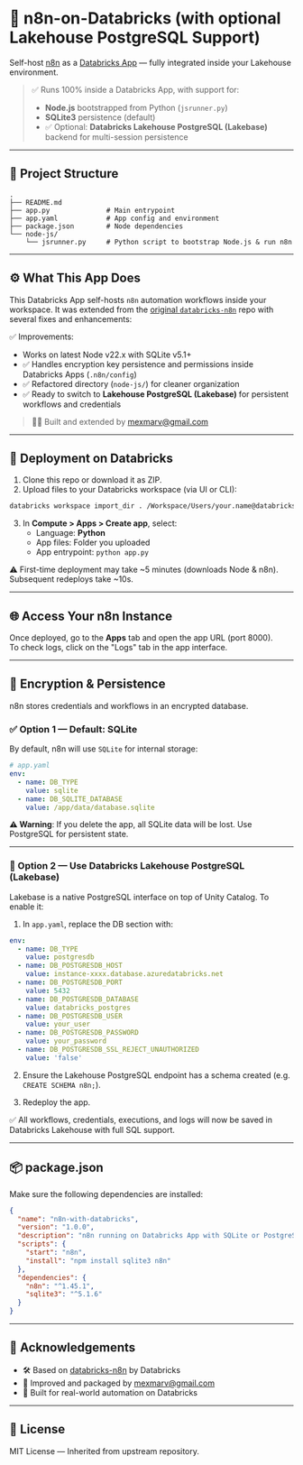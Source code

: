 # 🧱 n8n-on-Databricks (with optional Lakehouse PostgreSQL Support)

Self-host [n8n](https://n8n.io/) as a [Databricks App](https://docs.databricks.com/en/dev-tools/databricks-apps/index.html) — fully integrated inside your Lakehouse environment.

> ✅ Runs 100% inside a Databricks App, with support for:
> - **Node.js** bootstrapped from Python (`jsrunner.py`)
> - **SQLite3** persistence (default)
> - ✅ Optional: **Databricks Lakehouse PostgreSQL (Lakebase)** backend for multi-session persistence

---

## 📁 Project Structure

```
.
├── README.md
├── app.py              # Main entrypoint
├── app.yaml            # App config and environment
├── package.json        # Node dependencies
└── node-js/
    └── jsrunner.py     # Python script to bootstrap Node.js & run n8n
```

---

## ⚙️ What This App Does

This Databricks App self-hosts `n8n` automation workflows inside your workspace. It was extended from the [original `databricks-n8n`](https://github.com/databricks/databricks-n8n) repo with several fixes and enhancements:

✅ Improvements:
- Works on latest Node v22.x with SQLite v5.1+
- ✅ Handles encryption key persistence and permissions inside Databricks Apps (`.n8n/config`)
- ✅ Refactored directory (`node-js/`) for cleaner organization
- ✅ Ready to switch to **Lakehouse PostgreSQL (Lakebase)** for persistent workflows and credentials

> 👨‍🔧 Built and extended by [mexmarv@gmail.com](mailto:mexmarv@gmail.com)

---

## 🚀 Deployment on Databricks

1. Clone this repo or download it as ZIP.
2. Upload files to your Databricks workspace (via UI or CLI):

```bash
databricks workspace import_dir . /Workspace/Users/your.name@databricks.com/n8n
```

3. In **Compute > Apps > Create app**, select:
   - Language: **Python**
   - App files: Folder you uploaded
   - App entrypoint: `python app.py`

⚠️ First-time deployment may take ~5 minutes (downloads Node & n8n).
Subsequent redeploys take ~10s.

---

## 🌐 Access Your n8n Instance

Once deployed, go to the **Apps** tab and open the app URL (port 8000).  
To check logs, click on the "Logs" tab in the app interface.

---

## 🔐 Encryption & Persistence

n8n stores credentials and workflows in an encrypted database.

### ✅ Option 1 — Default: SQLite

By default, n8n will use `SQLite` for internal storage:

```yaml
# app.yaml
env:
  - name: DB_TYPE
    value: sqlite
  - name: DB_SQLITE_DATABASE
    value: /app/data/database.sqlite
```

**⚠️ Warning**: If you delete the app, all SQLite data will be lost. Use PostgreSQL for persistent state.

---

### 🧪 Option 2 — Use Databricks Lakehouse PostgreSQL (Lakebase)

Lakebase is a native PostgreSQL interface on top of Unity Catalog. To enable it:

1. In `app.yaml`, replace the DB section with:

```yaml
env:
  - name: DB_TYPE
    value: postgresdb
  - name: DB_POSTGRESDB_HOST
    value: instance-xxxx.database.azuredatabricks.net
  - name: DB_POSTGRESDB_PORT
    value: 5432
  - name: DB_POSTGRESDB_DATABASE
    value: databricks_postgres
  - name: DB_POSTGRESDB_USER
    value: your_user
  - name: DB_POSTGRESDB_PASSWORD
    value: your_password
  - name: DB_POSTGRESDB_SSL_REJECT_UNAUTHORIZED
    value: 'false'
```

2. Ensure the Lakehouse PostgreSQL endpoint has a schema created (e.g. `CREATE SCHEMA n8n;`).

3. Redeploy the app.

✅ All workflows, credentials, executions, and logs will now be saved in Databricks Lakehouse with full SQL support.

---

## 📦 package.json

Make sure the following dependencies are installed:

```json
{
  "name": "n8n-with-databricks",
  "version": "1.0.0",
  "description": "n8n running on Databricks App with SQLite or PostgreSQL",
  "scripts": {
    "start": "n8n",
    "install": "npm install sqlite3 n8n"
  },
  "dependencies": {
    "n8n": "^1.45.1",
    "sqlite3": "^5.1.6"
  }
}
```

---

## 👷 Acknowledgements

- 🛠️ Based on [databricks-n8n](https://github.com/databricks/databricks-n8n) by Databricks
- 🧠 Improved and packaged by [mexmarv@gmail.com](mailto:mexmarv@gmail.com)
- 💾 Built for real-world automation on Databricks

---

## 📄 License

MIT License — Inherited from upstream repository.
